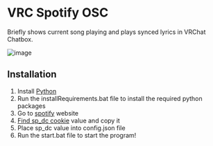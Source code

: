 # VRC Spotify OSC

Briefly shows current song playing and plays synced lyrics in VRChat Chatbox.

![image](https://github.com/Mikkukun/VRC_Spotify_OSC/assets/51969732/cfc19b67-047f-4826-9d17-74c13face57a)

## Installation

1. Install [Python](https://www.python.org/downloads/)
2. Run the installRequirements.bat file to install the required python packages
3. Go to [spotify](https://open.spotify.com) website	
4. [Find sp_dc cookie](https://github.com/akashrchandran/syrics/wiki/Finding-sp_dc) value and copy it
5. Place sp_dc value into config.json file
6. Run the start.bat file to start the program!

